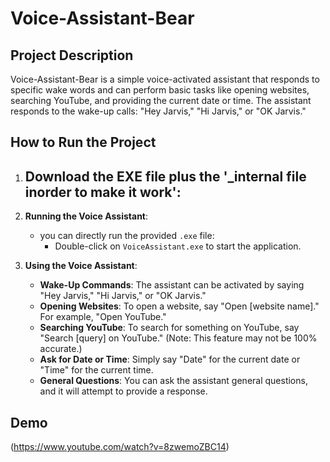 # Voice-Assistant-Bear

## Project Description
Voice-Assistant-Bear is a simple voice-activated assistant that responds to specific wake words and can perform basic tasks like opening websites, searching YouTube, and providing the current date or time. The assistant responds to the wake-up calls: "Hey Jarvis," "Hi Jarvis," or "OK Jarvis."

## How to Run the Project

1. **Download the EXE file plus the '_internal file inorder to make it work'**:
   - 

2. **Running the Voice Assistant**:
   - you can directly run the provided `.exe` file:
     - Double-click on `VoiceAssistant.exe` to start the application.

3. **Using the Voice Assistant**:
   - **Wake-Up Commands**: The assistant can be activated by saying "Hey Jarvis," "Hi Jarvis," or "OK Jarvis."
   - **Opening Websites**: To open a website, say "Open [website name]." For example, "Open YouTube."
   - **Searching YouTube**: To search for something on YouTube, say "Search [query] on YouTube." (Note: This feature may not be 100% accurate.)
   - **Ask for Date or Time**: Simply say "Date" for the current date or "Time" for the current time.
   - **General Questions**: You can ask the assistant general questions, and it will attempt to provide a response.

## Demo

(https://www.youtube.com/watch?v=8zwemoZBC14)
